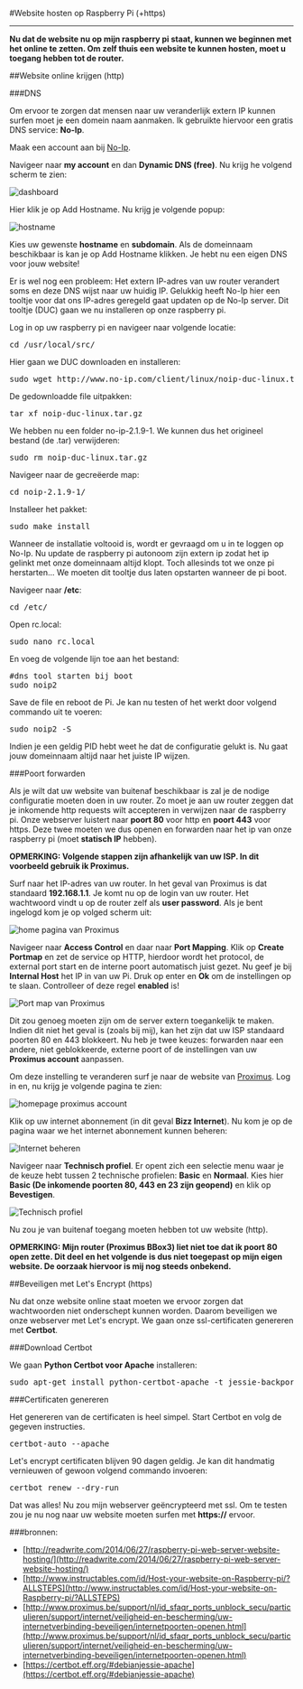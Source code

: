 #Website hosten op Raspberry Pi (+https)
****
**Nu dat de website nu op mijn raspberry pi staat, kunnen we beginnen met het online te zetten. Om zelf thuis een website te kunnen hosten, moet u toegang hebben tot de router.**

##Website online krijgen (http)

###DNS

Om ervoor te zorgen dat mensen naar uw veranderlijk extern IP kunnen surfen moet je een domein naam aanmaken. Ik gebruikte hiervoor een gratis DNS service: **No-Ip**. 

Maak een account aan bij [No-Ip](https://www.noip.com).

Navigeer naar **my account** en dan **Dynamic DNS (free)**. Nu krijg he volgend scherm te zien:

![dashboard](https://raw.githubusercontent.com/MaximAelterman/Webservices/master/img/web_hosten/img/dashboard.png)

Hier klik je op Add Hostname. Nu krijg je volgende popup:

![hostname](https://raw.githubusercontent.com/MaximAelterman/Webservices/master/img/web_hosten/img/hostname.png)

Kies uw gewenste **hostname** en **subdomain**. Als de domeinnaam beschikbaar is kan je op Add Hostname klikken. Je hebt nu een eigen DNS voor jouw website!

Er is wel nog een probleem: Het extern IP-adres van uw router verandert soms en deze DNS wijst naar uw huidig IP. Gelukkig heeft No-Ip hier een tooltje voor dat ons IP-adres geregeld gaat updaten op de No-Ip server. Dit tooltje (DUC) gaan we nu installeren op onze raspberry pi.

Log in op uw raspberry pi en navigeer naar volgende locatie:

<pre>
cd /usr/local/src/
</pre>

Hier gaan we DUC downloaden en installeren:

<pre>
sudo wget http://www.no-ip.com/client/linux/noip-duc-linux.tar.gz
</pre>

De gedownloadde file uitpakken:

<pre>
tar xf noip-duc-linux.tar.gz
</pre>

We hebben nu een folder no-ip-2.1.9-1. We kunnen dus het origineel bestand (de .tar) verwijderen:

<pre>
sudo rm noip-duc-linux.tar.gz
</pre>

Navigeer naar de gecreëerde map:

<pre>
cd noip-2.1.9-1/
</pre>

Installeer het pakket:

<pre>
sudo make install
</pre>

Wanneer de installatie voltooid is, wordt er gevraagd om u in te loggen op No-Ip. Nu update de raspberry pi autonoom zijn extern ip zodat het ip gelinkt met onze domeinnaam altijd klopt. Toch allesinds tot we onze pi herstarten... We moeten dit tooltje dus laten opstarten wanneer de pi boot.

Navigeer naar **/etc**:

<pre>
cd /etc/
</pre>

Open rc.local:

<pre>
sudo nano rc.local
</pre>

En voeg de volgende lijn toe aan het bestand:

<pre>
#dns tool starten bij boot
sudo noip2
</pre>

Save de file en reboot de Pi. 
Je kan nu testen of het werkt door volgend commando uit te voeren:

<pre>
sudo noip2 -S
</pre>

Indien je een geldig PID hebt weet he dat de configuratie gelukt is. Nu gaat jouw domeinnaam altijd naar het juiste IP wijzen.

###Poort forwarden

Als je wilt dat uw website van buitenaf beschikbaar is zal je de nodige configuratie moeten doen in uw router. Zo moet je aan uw router zeggen dat je inkomende http requests wilt accepteren in verwijzen naar de raspberry pi. Onze webserver luistert naar **poort 80** voor http en **poort 443** voor https. Deze twee moeten we dus openen en forwarden naar het ip van onze raspberry pi (moet **statisch IP** hebben).

**OPMERKING: Volgende stappen zijn afhankelijk van uw ISP. In dit voorbeeld gebruik ik Proximus.**

Surf naar het IP-adres van uw router. In het geval van Proximus is dat standaard **192.168.1.1**. Je komt nu op de login van uw router. Het wachtwoord vindt u op de router zelf als **user password**. Als je bent ingelogd kom je op volged scherm uit:

![home pagina van Proximus](https://raw.githubusercontent.com/MaximAelterman/Webservices/master/img/web_hosten/img/proximus1.png)

Navigeer naar **Access Control** en daar naar **Port Mapping**. Klik op **Create Portmap** en zet de service op HTTP, hierdoor wordt het protocol, de external port start en de interne poort automatisch juist gezet. Nu geef je bij **Internal Host** het IP in van uw Pi. Druk op enter en **Ok** om de instellingen op te slaan. Controlleer of deze regel **enabled** is!

![Port map van Proximus](https://raw.githubusercontent.com/MaximAelterman/Webservices/master/img/web_hosten/img/proximus2.png)

Dit zou genoeg moeten zijn om de server extern toegankelijk te maken. Indien dit niet het geval is (zoals bij mij), kan het zijn dat uw ISP standaard poorten 80 en 443 blokkeert. Nu heb je twee keuzes: forwarden naar een andere, niet geblokkeerde, externe poort of de instellingen van uw **Proximus account** aanpassen.

Om deze instelling te veranderen surf je naar de website van [Proximus](https://www.belgacom.be/login/nl/?ru=https%3A%2F%2Fadmit.belgacom.be%2Feservices%2Fwps%2Fmyportal%2FmyProducts%3F_ga%3D1.133387787.405385633.1449847048&pv=fls). Log in en, nu krijg je volgende pagina te zien:

![homepage proximus account](https://raw.githubusercontent.com/MaximAelterman/Webservices/master/img/web_hosten/img/proximus_account1.png)

Klik op uw internet abonnement (in dit geval **Bizz Internet**). Nu kom je op de pagina waar we het internet abonnement kunnen beheren:

![Internet beheren](https://raw.githubusercontent.com/MaximAelterman/Webservices/master/img/web_hosten/img/proximus_account2.png)

Navigeer naar **Technisch profiel**. Er opent zich een selectie menu waar je de keuze hebt tussen 2 technische profielen: **Basic** en **Normaal**. Kies hier **Basic (De inkomende poorten 80, 443 en 23 zijn geopend)** en klik op **Bevestigen**.

![Technisch profiel](https://raw.githubusercontent.com/MaximAelterman/Webservices/master/img/web_hosten/img/proximus_account3.png)

Nu zou je van buitenaf toegang moeten hebben tot uw website (http). 

**OPMERKING: Mijn router (Proximus BBox3) liet niet toe dat ik poort 80 open zette. Dit deel en het volgende is dus niet toegepast op mijn eigen website. De oorzaak hiervoor is mij nog steeds onbekend.**

##Beveiligen met Let's Encrypt (https)

Nu dat onze website online staat moeten we ervoor zorgen dat wachtwoorden niet onderschept kunnen worden. Daarom beveiligen we onze webserver met Let's encrypt. We gaan onze ssl-certificaten genereren met **Certbot**.

###Download Certbot

We gaan **Python Certbot voor Apache** installeren:

<pre>
sudo apt-get install python-certbot-apache -t jessie-backports
</pre>

###Certificaten genereren

Het genereren van de certificaten is heel simpel. Start Certbot en volg de gegeven instructies.

<pre>
certbot-auto --apache
</pre> 

Let's encrypt certificaten blijven 90 dagen geldig. Je kan dit handmatig vernieuwen of gewoon volgend commando invoeren:

<pre>
certbot renew --dry-run
</pre>

Dat was alles! Nu zou mijn webserver geëncrypteerd met ssl. Om te testen zou je nu nog naar uw website moeten surfen met **https://** ervoor.

###bronnen: 

- [http://readwrite.com/2014/06/27/raspberry-pi-web-server-website-hosting/](http://readwrite.com/2014/06/27/raspberry-pi-web-server-website-hosting/)
- [http://www.instructables.com/id/Host-your-website-on-Raspberry-pi/?ALLSTEPS](http://www.instructables.com/id/Host-your-website-on-Raspberry-pi/?ALLSTEPS)
- [http://www.proximus.be/support/nl/id_sfaqr_ports_unblock_secu/particulieren/support/internet/veiligheid-en-bescherming/uw-internetverbinding-beveiligen/internetpoorten-openen.html](http://www.proximus.be/support/nl/id_sfaqr_ports_unblock_secu/particulieren/support/internet/veiligheid-en-bescherming/uw-internetverbinding-beveiligen/internetpoorten-openen.html)
- [https://certbot.eff.org/#debianjessie-apache](https://certbot.eff.org/#debianjessie-apache)

